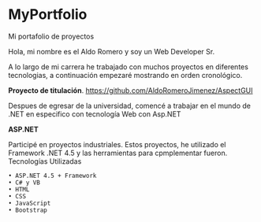 # MyPortfolio
Mi portafolio de proyectos

Hola, mi nombre es el Aldo Romero y soy un Web Developer Sr.

A lo largo de mi carrera he trabajado con muchos proyectos en diferentes tecnologias, a continuación empezaré mostrando en orden cronológico.


 **Proyecto de titulación**.
https://github.com/AldoRomeroJimenez/AspectGUI 

Despues de egresar de la universidad, comencé a trabajar en el mundo de .NET en especifico con tecnología Web con Asp.NET

**ASP.NET**

Participé en proyectos industriales. Estos proyectos, he utilizado el Framework .NET 4.5 y las herramientas para cpmplementar fueron.
Tecnologías Utilizadas

    • ASP.NET 4.5 + Framework
    • C# y VB
    • HTML
    • CSS
    • JavaScript
    • Bootstrap


